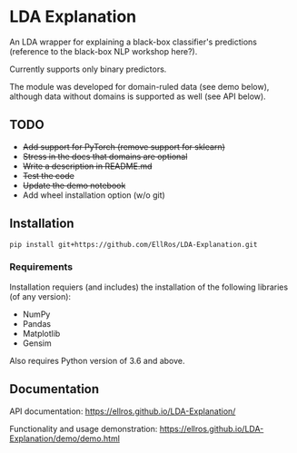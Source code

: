 # LDA Explanation

An LDA wrapper for explaining a black-box classifier's predictions (reference to the black-box NLP workshop here?).

Currently supports only binary predictors.

The module was developed for domain-ruled data (see demo below), although data without domains is supported as well (see API below).


## **TODO**
* ~~Add support for PyTorch (remove support for sklearn)~~
* ~~Stress in the docs that domains are optional~~
* ~~Write a description in README.md~~
* ~~Test the code~~
* ~~Update the demo notebook~~
* Add wheel installation option (w/o git)

## Installation
`pip install git+https://github.com/EllRos/LDA-Explanation.git`

### Requirements
Installation requiers (and includes) the installation of the following libraries (of any version):
* NumPy
* Pandas
* Matplotlib
* Gensim

Also requires Python version of 3.6 and above.

## Documentation
API documentation: https://ellros.github.io/LDA-Explanation/

Functionality and usage demonstration: https://ellros.github.io/LDA-Explanation/demo/demo.html
